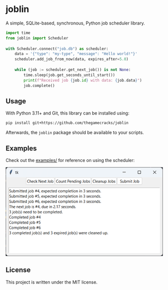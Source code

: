 # joblin

A simple, SQLite-based, synchronous, Python job scheduler library.

```py
import time
from joblin import Scheduler

with Scheduler.connect("job.db") as scheduler:
    data = '{"type": "my-type", "message": "Hello world!"}'
    scheduler.add_job_from_now(data, expires_after=5.0)

    while (job := scheduler.get_next_job()) is not None:
        time.sleep(job.get_seconds_until_start())
        print(f"Received job {job.id} with data: {job.data}")
        job.complete()
```

## Usage

With Python 3.11+ and Git, this library can be installed using:

```sh
pip install git+https://github.com/thegamecracks/joblin
```

Afterwards, the `joblin` package should be available to your scripts.

## Examples

Check out the [examples/] for reference on using the scheduler:

![](https://raw.githubusercontent.com/thegamecracks/joblin/main/examples/tkinter_app.png)

[examples/]: https://github.com/thegamecracks/joblin/tree/main/examples/

## License

This project is written under the MIT license.
